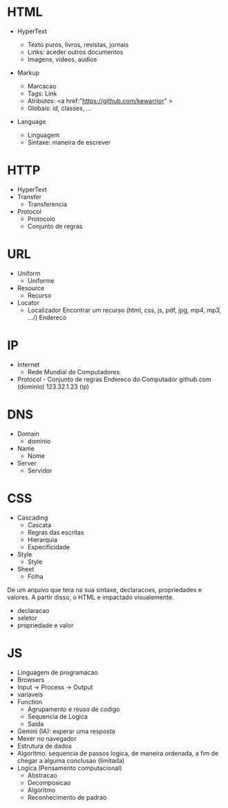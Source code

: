 # HTML

- HyperText

  - Texto puros, livros, revistas, jornais
  - Links: aceder outros documentos
  - Imagens, videos, audios

- Markup

  - Marcacao
  - Tags: <a> Link </a>
  - Atributos: <a href:"https://github.com/kewarrior" >
  - Globais: id, classes, ...

- Language
  - Linguagem
  - Sintaxe: maneira de escrever

# HTTP

- HyperText
- Transfer
  - Transferencia
- Protocol
  - Protocolo
  - Conjunto de regras

# URL

- Uniform
  - Uniforme
- Resource
  - Recurso
- Locator
  - Localizador
    Encontrar um recurso (html, css, js, pdf, jpg, mp4, mp3, .../)
    Endereco

# IP

- Internet
  - Rede Mundial de Computadores
- Protocol - Conjunto de regras
  Endereco do Computador
  github.com (dominio)
  123.32.1.23 (ip)

# DNS

- Domain
  - dominio
- Name
  - Nome
- Server
  - Servidor

# CSS

- Cascading
  - Cascata
  - Regras das escritas
  - Hierarquia
  - Especificidade
- Style
  - Style
- Sheet
  - Folha

De um arquivo que tera na sua sintaxe, declaracoes, propriedades e valores.
A partir disso, o HTML e impactado visualemente.

- declaracao
- seletor
- propriedade e valor

# JS

- Linguagem de programacao
- Browsers
- Input -> Process -> Output
- variaveis
- Function
  - Agrupamento e reuso de codigo
  - Sequencia de Logica
  - Saida
- Gemini (IA): esperar uma resposta
- Mexer no navegador
- Estrutura de dados
- Algoritmo: sequencia de passos logica, de maneira ordenada, a fim de chegar a alguma conclusao (limitada)
- Logica (Pensamento computacional)
  - Abstracao
  - Decomposicao
  - Algoritmo
  - Reconhecimento de padrao
